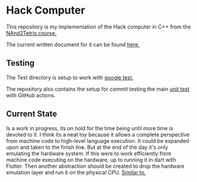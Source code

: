 # Hack Computer

This repository is my implementation of the Hack computer in C++ from the
[NAnd2Tetris course.](https://www.coursera.org/learn/build-a-computer)

The current written document for it can be found [here.](Current/markdown/index.md#hackcomputer)

## Testing

The Test directory is setup to work with [google test.](https://github.com/google/googletest)

The repository also contains the setup for commit testing the main [unit test](Test)
with GitHub actions.

## Current State

Is a work in progress, its on hold for the time being until more time is devoted to
it. I think its a neat toy because it allows a complete perspective from machine code
to high-level language execution. It could be expanded upon and taken to the finish line.
But at the end of the day it's only emulating the hardware system. If this were to work
efficiently from machine code executing on the hardware, up to running it in dart with Flutter.
Then another abstraction should be created to drop the hardware emulation layer and run it
on the physical CPU. [Similar to.](https://github.com/CharlesCarley/ToyVM)
